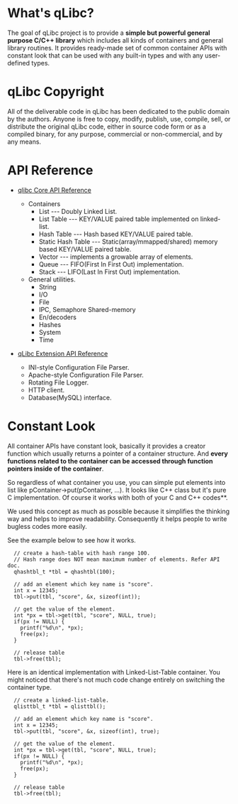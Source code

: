What's qLibc?
=============

The goal of qLibc project is to provide a **simple but powerful general purpose C/C++ library** which includes all kinds of containers and general library routines. It provides ready-made set of common container APIs with constant look that can be used with any built-in types and with any user-defined types.

qLibc Copyright
===============

All of the deliverable code in qLibc has been dedicated to the public domain by the authors. Anyone is free to copy, modify, publish, use, compile, sell, or distribute the original qLibc code, either in source code form or as a compiled binary, for any purpose, commercial or non-commercial, and by any means. 

API Reference
=============

* [qlibc Core API Reference](http://wolkykim.github.io/qlibc/doc/qlibc/files.html)
  * Containers
    * List --- Doubly Linked List.
    * List Table --- KEY/VALUE paired table implemented on linked-list.
    * Hash Table --- Hash based KEY/VALUE paired table.
    * Static Hash Table --- Static(array/mmapped/shared) memory based KEY/VALUE paired table.
    * Vector --- implements a growable array of elements.
    * Queue --- FIFO(First In First Out) implementation.
    * Stack --- LIFO(Last In First Out) implementation.
  * General utilities.
    * String
    * I/O
    * File
    * IPC, Semaphore Shared-memory
    * En/decoders
    * Hashes
    * System
    * Time

* [qLibc Extension API Reference](http://wolkykim.github.io/qlibc/doc/qlibcext/files.html)
  * INI-style Configuration File Parser.
  * Apache-style Configuration File Parser.
  * Rotating File Logger.
  * HTTP client.
  * Database(MySQL) interface.

Constant Look
=============

All container APIs have constant look, basically it provides a creator function which usually returns a pointer of a container structure. And **every functions related to the container can be accessed through function pointers inside of the container**.

So regardless of what container you use, you can simple put elements into list like pContainer->put(pContainer, ...). It looks like C++ class but it's pure C implementation. Of course it works with both of your C and C++ codes**.

We used this concept as much as possible because it simplifies the thinking way and helps to improve readability. Consequently it helps people to write bugless codes more easily.
 
See the example below to see how it works.

```
  // create a hash-table with hash range 100.
  // Hash range does NOT mean maximum number of elements. Refer API doc.
  qhashtbl_t *tbl = qhashtbl(100);
  
  // add an element which key name is "score".
  int x = 12345;
  tbl->put(tbl, "score", &x, sizeof(int));
  
  // get the value of the element.
  int *px = tbl->get(tbl, "score", NULL, true);
  if(px != NULL) {
    printf("%d\n", *px);
    free(px);
  }
  
  // release table
  tbl->free(tbl);
```

Here is an identical implementation with Linked-List-Table container. You might noticed that there's not much code change entirely on switching the container type.

```
  // create a linked-list-table.
  qlisttbl_t *tbl = qlisttbl();
  
  // add an element which key name is "score".
  int x = 12345;
  tbl->put(tbl, "score", &x, sizeof(int), true);
  
  // get the value of the element.
  int *px = tbl->get(tbl, "score", NULL, true);
  if(px != NULL) {
    printf("%d\n", *px);             
    free(px);
  }
  
  // release table
  tbl->free(tbl);
```
